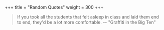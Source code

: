 +++
title = "Random Quotes"
weight = 300
+++

> If you took all the students that felt asleep in class and laid them end to
> end, they'd be a lot more comfortable.
-- "Graffiti in the Big Ten"
